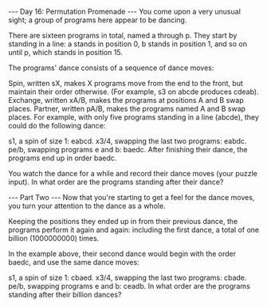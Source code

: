 --- Day 16: Permutation Promenade ---
You come upon a very unusual sight; a group of programs here appear to be dancing.

There are sixteen programs in total, named a through p. They start by standing in a line: a stands in position 0, b stands in position 1, and so on until p, which stands in position 15.

The programs' dance consists of a sequence of dance moves:

Spin, written sX, makes X programs move from the end to the front, but maintain their order otherwise. (For example, s3 on abcde produces cdeab).
Exchange, written xA/B, makes the programs at positions A and B swap places.
Partner, written pA/B, makes the programs named A and B swap places.
For example, with only five programs standing in a line (abcde), they could do the following dance:

s1, a spin of size 1: eabcd.
x3/4, swapping the last two programs: eabdc.
pe/b, swapping programs e and b: baedc.
After finishing their dance, the programs end up in order baedc.

You watch the dance for a while and record their dance moves (your puzzle input). In what order are the programs standing after their dance?

--- Part Two ---
Now that you're starting to get a feel for the dance moves, you turn your attention to the dance as a whole.

Keeping the positions they ended up in from their previous dance, the programs perform it again and again: including the first dance, a total of one billion (1000000000) times.

In the example above, their second dance would begin with the order baedc, and use the same dance moves:

s1, a spin of size 1: cbaed.
x3/4, swapping the last two programs: cbade.
pe/b, swapping programs e and b: ceadb.
In what order are the programs standing after their billion dances?
